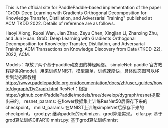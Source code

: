 This is the official site for PaddlePaddle-based implementation of the paper "GrOD: Deep Learning with Gradients Orthogonal Decomposition for Knowledge Transfer, Distillation, and Adversarial Training" published at ACM TKDD 2022. Details of reference are as follows.

Haoyi Xiong, Ruosi Wan, Jian Zhao, Zeyu Chen, Xingjian Li, Zhanxing Zhu, and Jun Huan. GroD: Deep Learning with Gradients Orthogonal Decomposition for Knowledge Transfer, Distillation, and Adversarial Training. ACM Transactions on Knowledge Discovery from Data (TKDD-22), 2022, ACM.


Models：存放了两个基于paddle动态图的神经网络。
	simpleNet: paddle 官方教程提供的model，用来训练MNIST，模型简单，训练速度快，具体动态图可以移步到动态图教程
https://www.paddlepaddle.org.cn/documentation/docs/zh/user_guides/howto/dygraph/DyGraph.html
	ResNet：根据https://github.com/PaddlePaddle/models/tree/develop/dygraph/resnet提取出来的。
resnet_params: 在flower数据集上训练ResNet50后保存下来的checkpoint。
mnist_params: 在MNIST上训练simpleNet后保存下来的checkpoint。
grod.py: 继承paddle的optimizer，grod算法实现。
cifar.py: 基于grod算法训练CIFAR10
mnist.py: 基于grod算法训练mnist
